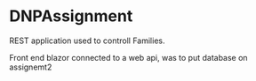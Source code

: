 # DNPAssignment

REST application used to controll Families. 

Front end blazor connected to a web api,  was to put database on assignemt2

